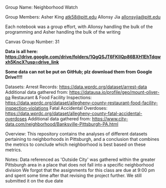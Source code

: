 Group Name: Neighborhood Watch

Group Members:
	Asher King	atk58@pitt.edu
	Allonsy Jia	allonsyjia@pitt.edu

Each notebook was a group effort, with Allonsy handling the bulk of the programming and Asher handling the bulk of the writing

Canvas Group Number: 31

**Data is all here:
	https://drive.google.com/drive/folders/1QgQSJT6FKIIQp86BXH1EhTdqwxh5KncX?usp=drive_link**
 
**Some data can not be put on GitHub; plz download them from Google Drive!!!!**

Datasets:
	Arrest Records: https://data.wprdc.org/dataset/arrest-data
		Additional data gathered from: https://datausa.io/profile/geo/mount-oliver-pa
	Restaurant & Food Facility Inspections: https://data.wprdc.org/dataset/allegheny-county-restaurant-food-facility-inspection-violations
	Fatal Accidental Overdoses: https://data.wprdc.org/dataset/allegheny-county-fatal-accidental-overdoses
		Additional data gathered from: https://www.city-data.com/neighborhood/Banksville-Pittsburgh-PA.html

Overview: This repository contains the analyses of different datasets pertaining to neighborhoods in Pittsburgh, and a conclusion that combines the metrics to conclude which
neighborhood is best based on these metrics.

Notes:
	Data referenced as 'Outside City' was gathered within the greater Pittsburgh area in a place that does not fall into a specific neighborhood division
	We forgot that the assignments for this class are due at 9:00 pm and spent some time after that revising the project further. We still submitted it on the due date
